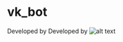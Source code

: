 # vk_bot
<text x="435" y="150" fill="#010101" fill-opacity=".3" transform="scale(.1)" textLength="750">Developed by</text>
<text x="435" y="140" transform="scale(.1)" textLength="750">Developed by<deethereal>
![alt text](https://sun9-33.userapi.com/impf/Ph6h3y9xmTlgqTQ4vvNyBicTTzvEwdXrIrNzUg/CAQsBcvEzNQ.jpg?size=367x345&quality=96&proxy=1&sign=3d3b80db614a0cd1406bccbb645ae2a3&type=album)​
